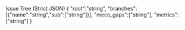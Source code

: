 Issue Tree (Strict JSON)
{
  "root":"string",
  "branches":[{"name":"string","sub":["string"]}],
  "mece_gaps":["string"],
  "metrics":["string"]
}
